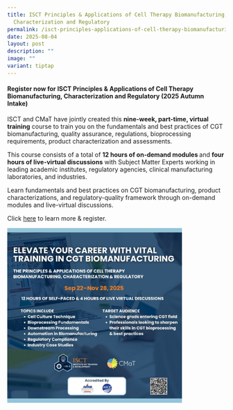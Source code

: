 ```yaml
---
title: ISCT Principles & Applications of Cell Therapy Biomanufacturing,
  Characterization and Regulatory
permalink: /isct-principles-applications-of-cell-therapy-biomanufacturing-characterization-and-regulatory/
date: 2025-08-04
layout: post
description: ""
image: ""
variant: tiptap
---
```

<h4>Register now for ISCT Principles &amp; Applications of Cell Therapy Biomanufacturing, Characterization and Regulatory (2025 Autumn Intake)</h4>
<p>ISCT and CMaT have jointly created this <strong>nine-week, part-time, virtual training</strong> course
to train you on the fundamentals and best practices of CGT biomanufacturing,
quality assurance, regulations, bioprocessing requirements, product characterization
and assessments.</p>
<p>This course consists of a total of <strong>12 hours of on-demand modules </strong>and <strong>four hours of live-virtual discussions</strong> with
Subject Matter Experts working in leading academic institutes, regulatory
agencies, clinical manufacturing laboratories, and industries.</p>
<p>Learn fundamentals and best practices on CGT biomanufacturing, product
characterizations, and regulatory-quality framework through on-demand modules
and live-virtual discussions.&nbsp;</p>
<p>Click <a href="https://www.isctglobal.org/workforce-development/principles-and-applications-of-cell-therapy" rel="noopener nofollow" target="_blank">here</a> to
learn more &amp; register.</p>
<p></p>
<div class="isomer-image-wrapper">
<img style="width: 80%;" height="auto" width="100%" alt="" src="/images/Our Service Provision/isct - cmat (autumn).jpg">
</div>
<p></p>
<p></p>